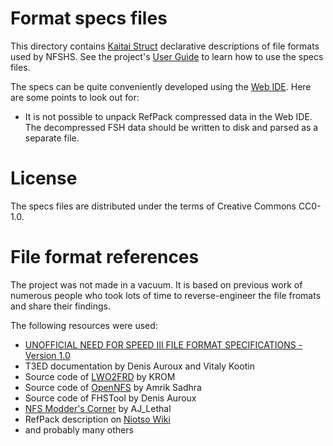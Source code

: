 # Format specs files
This directory contains [Kaitai Struct](https://kaitai.io/) declarative descriptions of file formats used by NFSHS. See the project's [User Guide](https://doc.kaitai.io/user_guide.html) to learn how to use the specs files.

The specs can be quite conveniently developed using the [Web IDE](https://ide.kaitai.io/). Here are some points to look out for:
- It is not possible to unpack RefPack compressed data in the Web IDE. The decompressed FSH data should be written to disk and parsed as a separate file.

# License
The specs files are distributed under the terms of Creative Commons CC0-1.0.

# File format references
The project was not made in a vacuum. It is based on previous work of numerous people who took lots of time to reverse-engineer the file fromats and share their findings.

The following resources were used:
- [UNOFFICIAL NEED FOR SPEED III FILE FORMAT SPECIFICATIONS - Version 1.0](https://sites.google.com/site/2torcs/labs/need-for-speed-3---hot-pursuit/nfs3-the-unofficial-file-format-descriptions)
- T3ED documentation by Denis Auroux and Vitaly Kootin
- Source code of [LWO2FRD](https://github.com/OpenNFS/OpenNFS/files/6658908/FRD.2.LWO.zip) by KROM
- Source code of [OpenNFS](https://github.com/OpenNFS/OpenNFS) by Amrik Sadhra
- Source code of FHSTool by Denis Auroux
- [NFS Modder's Corner](https://nfsmodderscorner.blogspot.com/p/need-for-speed-high-stakes.html) by AJ_Lethal
- RefPack description on [Niotso Wiki](http://wiki.niotso.org/RefPack)
- and probably many others
